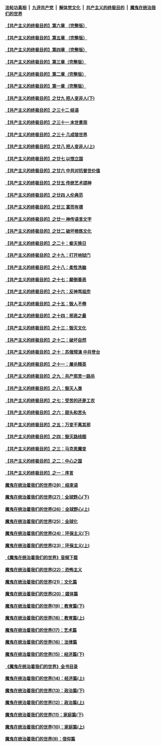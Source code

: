 

####  [法轮功真相](../../../../basic/blob/master/README.md?t=04250501) &nbsp;|&nbsp; [九评共产党](../../../../9ping.md/blob/master/README.md?t=04250501) &nbsp;|&nbsp; [解体党文化](../../../../jtdwh.md/blob/master/README.md?t=04250501)  &nbsp;|&nbsp; [共产主义的终极目的](../../../../gczydzjmd.md/blob/master/README.md?t=04250501) &nbsp;|&nbsp; [魔鬼在统治我们的世界](../../../../mgztzwmdsj.md/blob/master/README.md?t=04250501) 

#### [【共产主义的终极目的】第六章 （完整版）](../pages/nsc422/n11428913.md?t=04250501) 

#### [【共产主义的终极目的】第五章 （完整版）](../pages/nsc422/n11428912.md?t=04250501) 

#### [【共产主义的终极目的】第四章 （完整版）](../pages/nsc422/n11428907.md?t=04250501) 

#### [【共产主义的终极目的】第三章（完整版）](../pages/nsc422/n11428848.md?t=04250501) 

#### [【共产主义的终极目的】第二章（完整版）](../pages/nsc422/n11428831.md?t=04250501) 

#### [【共产主义的终极目的】第一章（完整版）](../pages/nsc422/n11417651.md?t=04250501) 

#### [【共产主义的终极目的】之廿九 把人变非人(下)](../pages/nsc422/n11344140.md?t=04250501) 

#### [【共产主义的终极目的】之三十二 结语](../pages/nsc422/n11360535.md?t=04250501) 

#### [【共产主义的终极目的】之三十一 末世景观](../pages/nsc422/n11351129.md?t=04250501) 

#### [【共产主义的终极目的】之三十 几成狼世界](../pages/nsc422/n11348280.md?t=04250501) 

#### [【共产主义的终极目的】之廿八 把人变非人(上)](../pages/nsc422/n11340492.md?t=04250501) 

#### [【共产主义的终极目的】之廿七 以恨立国](../pages/nsc422/n11336944.md?t=04250501) 

#### [【共产主义的终极目的】之廿六 中共对抗普世价值](../pages/nsc422/n11324785.md?t=04250501) 

#### [【共产主义的终极目的】之廿五 传统艺术颂神](../pages/nsc422/n11296396.md?t=04250501) 

#### [【共产主义的终极目的】之廿四 人伦典范](../pages/nsc422/n11296397.md?t=04250501) 

#### [【共产主义的终极目的】之廿三 富而有德](../pages/nsc422/n11283598.md?t=04250501) 

#### [【共产主义的终极目的】之廿一 神传语言文字](../pages/nsc422/n11263265.md?t=04250501) 

#### [【共产主义的终极目的】之廿二 破坏修炼文化](../pages/nsc422/n11245728.md?t=04250501) 

#### [【共产主义的终极目的】之二十：偷天换日](../pages/nsc422/n11238846.md?t=04250501) 

#### [【共产主义的终极目的】之十九：打开地狱门](../pages/nsc422/n11206376.md?t=04250501) 

#### [【共产主义的终极目的】之十八：柔性洗脑](../pages/nsc422/n11199994.md?t=04250501) 

#### [【共产主义的终极目的】之十七：颠倒善恶](../pages/nsc422/n11179782.md?t=04250501) 

#### [【共产主义的终极目的】之十六：反神骂祖宗](../pages/nsc422/n11166798.md?t=04250501) 

#### [【共产主义的终极目的】之十五：毁人不倦](../pages/nsc422/n11166792.md?t=04250501) 

#### [【共产主义的终极目的】之十四：邪恶之最](../pages/nsc422/n11150249.md?t=04250501) 

#### [【共产主义的终极目的】之十三：毁灭文化](../pages/nsc422/n11135227.md?t=04250501) 

#### [【共产主义的终极目的】之十二：破坏自然](../pages/nsc422/n11135214.md?t=04250501) 

#### [【共产主义的终极目的】之十：苏俄预演 中共登台](../pages/nsc422/n11118424.md?t=04250501) 

#### [【共产主义的终极目的】之十一：屠杀精英](../pages/nsc422/n11118442.md?t=04250501) 

#### [【共产主义的终极目的】之九：共产邪灵一路杀](../pages/nsc422/n11114139.md?t=04250501) 

#### [【共产主义的终极目的】之八：毁灭人类](../pages/nsc422/n11108503.md?t=04250501) 

#### [【共产主义的终极目的】之七：受苦的还是工农](../pages/nsc422/n11101809.md?t=04250501) 

#### [【共产主义的终极目的】之六：甜头和苦头](../pages/nsc422/n11096971.md?t=04250501) 

#### [【共产主义的终极目的】之五：万变不离其邪](../pages/nsc422/n11091285.md?t=04250501) 

#### [【共产主义的终极目的】之四：毁灭路线图](../pages/nsc422/n11086284.md?t=04250501) 

#### [【共产主义的终极目的】之三：马克思魔变](../pages/nsc422/n11061941.md?t=04250501) 

#### [【共产主义的终极目的】之二：中心之国](../pages/nsc422/n11047728.md?t=04250501) 

#### [【共产主义的终极目的】之一：序言](../pages/nsc422/n11086077.md?t=04250501) 

#### [魔鬼在统治着我们的世界(28)：结束语](../pages/nsc422/n10936246.md?t=04250501) 

#### [魔鬼在统治着我们的世界(27)：全球野心(下)](../pages/nsc422/n10928319.md?t=04250501) 

#### [魔鬼在统治着我们的世界(26)：全球野心(上)](../pages/nsc422/n10900318.md?t=04250501) 

#### [魔鬼在统治着我们的世界(25)：全球化](../pages/nsc422/n10788205.md?t=04250501) 

#### [魔鬼在统治着我们的世界(24)：环保主义(下)](../pages/nsc422/n10695307.md?t=04250501) 

#### [魔鬼在统治着我们的世界(23)：环保主义(上)](../pages/nsc422/n10688613.md?t=04250501) 

#### [《魔鬼在统治着我们的世界》音频下载](../pages/nsc422/n10635553.md?t=04250501) 

#### [魔鬼在统治着我们的世界(22)：恐怖主义](../pages/nsc422/n10614727.md?t=04250501) 

#### [魔鬼在统治着我们的世界(21)：文化篇](../pages/nsc422/n10597706.md?t=04250501) 

#### [魔鬼在统治着我们的世界(20)：媒体篇](../pages/nsc422/n10586579.md?t=04250501) 

#### [魔鬼在统治着我们的世界(19)：教育篇(下)](../pages/nsc422/n10564808.md?t=04250501) 

#### [魔鬼在统治着我们的世界(18)：教育篇(上)](../pages/nsc422/n10526970.md?t=04250501) 

#### [魔鬼在统治着我们的世界(17)：艺术篇](../pages/nsc422/n10499093.md?t=04250501) 

#### [魔鬼在统治着我们的世界(16)：法律篇](../pages/nsc422/n10485969.md?t=04250501) 

#### [魔鬼在统治着我们的世界(15)：经济篇(下)](../pages/nsc422/n10469975.md?t=04250501) 

#### [《魔鬼在统治着我们的世界》全书目录](../pages/nsc422/n10464261.md?t=04250501) 

#### [魔鬼在统治着我们的世界(14)：经济篇(上)](../pages/nsc422/n10457370.md?t=04250501) 

#### [魔鬼在统治着我们的世界(13)：政治篇(下)](../pages/nsc422/n10448270.md?t=04250501) 

#### [魔鬼在统治着我们的世界(12)：政治篇(上)](../pages/nsc422/n10444576.md?t=04250501) 

#### [魔鬼在统治着我们的世界(11)：家庭篇(下)](../pages/nsc422/n10440961.md?t=04250501) 

#### [魔鬼在统治着我们的世界(10)：家庭篇(上)](../pages/nsc422/n10435448.md?t=04250501) 

#### [魔鬼在统治着我们的世界(9)：信仰篇](../pages/nsc422/n10432159.md?t=04250501) 


